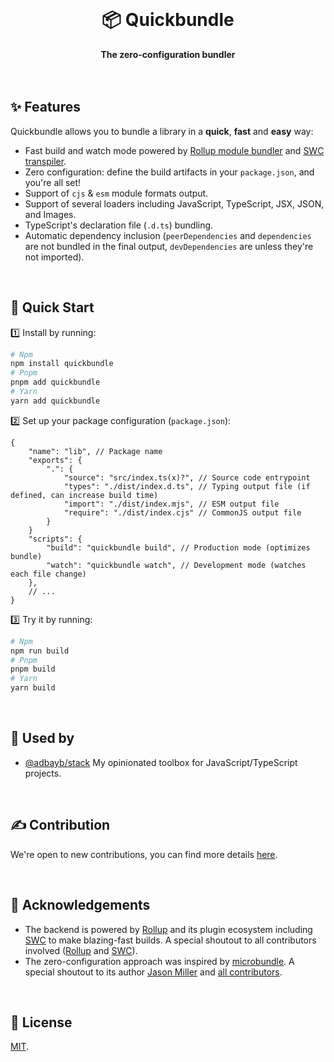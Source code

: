 <br>
<div align="center">
    <h1>📦 Quickbundle</h1>
    <strong>The zero-configuration bundler</strong>
</div>
<br>
<br>

## ✨ Features

Quickbundle allows you to bundle a library in a **quick**, **fast** and **easy** way:

-   Fast build and watch mode powered by [Rollup module bundler](https://rollupjs.org/) and [SWC transpiler](https://swc.rs/).
-   Zero configuration: define the build artifacts in your `package.json`, and you're all set!
-   Support of `cjs` & `esm` module formats output.
-   Support of several loaders including JavaScript, TypeScript, JSX, JSON, and Images.
-   TypeScript's declaration file (`.d.ts`) bundling.
-   Automatic dependency inclusion (`peerDependencies` and `dependencies` are not bundled in the final output, `devDependencies` are unless they're not imported).

<br>

## 🚀 Quick Start

1️⃣ Install by running:

```bash
# Npm
npm install quickbundle
# Pnpm
pnpm add quickbundle
# Yarn
yarn add quickbundle
```

2️⃣ Set up your package configuration (`package.json`):

```jsonc
{
	"name": "lib", // Package name
	"exports": {
		".": {
			"source": "src/index.ts(x)?", // Source code entrypoint
			"types": "./dist/index.d.ts", // Typing output file (if defined, can increase build time)
			"import": "./dist/index.mjs", // ESM output file
			"require": "./dist/index.cjs" // CommonJS output file
		}
	}
	"scripts": {
		"build": "quickbundle build", // Production mode (optimizes bundle)
		"watch": "quickbundle watch", // Development mode (watches each file change)
	},
	// ...
}
```

3️⃣ Try it by running:

```bash
# Npm
npm run build
# Pnpm
pnpm build
# Yarn
yarn build
```

<br>

## 🤩 Used by

-   [@adbayb/stack](https://github.com/adbayb/stack) My opinionated toolbox for JavaScript/TypeScript projects.

<br>

## ✍️ Contribution

We're open to new contributions, you can find more details [here](./CONTRIBUTING.md).

<br>

## 💙 Acknowledgements

-   The backend is powered by [Rollup](https://github.com/rollup/rollup) and its plugin ecosystem including [SWC](https://github.com/swc-project/swc) to make blazing-fast builds. A special shoutout to all contributors involved ([Rollup](https://github.com/rollup/rollup/graphs/contributors) and [SWC](https://github.com/swc-project/swc/graphs/contributors)).
-   The zero-configuration approach was inspired by [microbundle](https://github.com/developit/microbundle). A special shoutout to its author [Jason Miller](https://github.com/developit) and [all contributors](https://github.com/developit/microbundle/graphs/contributors).

<br>

## 📖 License

[MIT](./LICENSE "License MIT").
